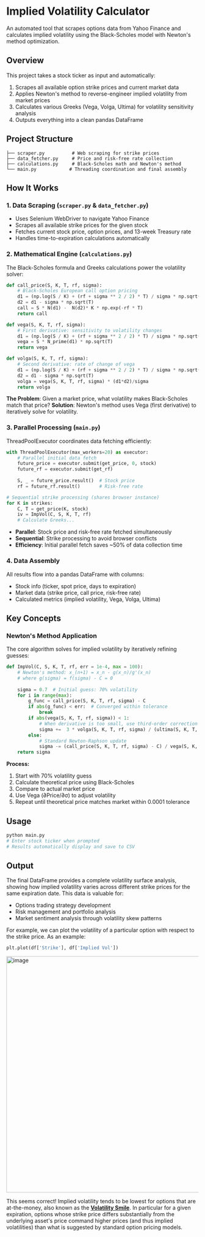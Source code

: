 # Implied Volatility Calculator

An automated tool that scrapes options data from Yahoo Finance and calculates implied volatility using the Black-Scholes model with Newton's method optimization.

## Overview

This project takes a stock ticker as input and automatically:
1. Scrapes all available option strike prices and current market data
2. Applies Newton's method to reverse-engineer implied volatility from market prices
3. Calculates various Greeks (Vega, Volga, Ultima) for volatility sensitivity analysis
4. Outputs everything into a clean pandas DataFrame

## Project Structure

```
├── scraper.py          # Web scraping for strike prices
├── data_fetcher.py     # Price and risk-free rate collection
├── calculations.py     # Black-Scholes math and Newton's method
└── main.py            # Threading coordination and final assembly
```

## How It Works

### 1. **Data Scraping** (`scraper.py` & `data_fetcher.py`)
- Uses Selenium WebDriver to navigate Yahoo Finance
- Scrapes all available strike prices for the given stock
- Fetches current stock price, option prices, and 13-week Treasury rate
- Handles time-to-expiration calculations automatically

### 2. **Mathematical Engine** (`calculations.py`)
The Black-Scholes formula and Greeks calculations power the volatility solver:

```python
def call_price(S, K, T, rf, sigma):
    # Black-Scholes European call option pricing
    d1 = (np.log(S / K) + (rf + sigma ** 2 / 2) * T) / sigma * np.sqrt(T)
    d2 = d1 - sigma * np.sqrt(T)
    call = S * N(d1) -  N(d2)* K * np.exp(-rf * T)
    return call

def vega(S, K, T, rf, sigma): 
    # First derivative: sensitivity to volatility changes
    d1 = (np.log(S / K) + (rf + sigma ** 2 / 2) * T) / sigma * np.sqrt(T)
    vega = S * N_prime(d1) * np.sqrt(T)
    return vega

def volga(S, K, T, rf, sigma):
    # Second derivative: rate of change of vega
    d1 = (np.log(S / K) + (rf + sigma ** 2 / 2) * T) / sigma * np.sqrt(T)
    d2 = d1 - sigma * np.sqrt(T)
    volga = vega(S, K, T, rf, sigma) * (d1*d2)/sigma
    return volga
```

**The Problem**: Given a market price, what volatility makes Black-Scholes match that price?
**Solution**: Newton's method uses Vega (first derivative) to iteratively solve for volatility.

### 3. **Parallel Processing** (`main.py`)
ThreadPoolExecutor coordinates data fetching efficiently:

```python
with ThreadPoolExecutor(max_workers=20) as executor:
    # Parallel initial data fetch
    future_price = executor.submit(get_price, 0, stock)
    future_rf = executor.submit(get_rf)
    
    S, _ = future_price.result()  # Stock price
    rf = future_rf.result()       # Risk-free rate

# Sequential strike processing (shares browser instance)
for K in strikes:
    C, T = get_price(K, stock)
    iv = ImpVol(C, S, K, T, rf)
    # Calculate Greeks...
```

- **Parallel**: Stock price and risk-free rate fetched simultaneously
- **Sequential**: Strike processing to avoid browser conflicts
- **Efficiency**: Initial parallel fetch saves ~50% of data collection time

### 4. **Data Assembly**
All results flow into a pandas DataFrame with columns:
- Stock info (ticker, spot price, days to expiration)
- Market data (strike price, call price, risk-free rate)
- Calculated metrics (implied volatility, Vega, Volga, Ultima)

## Key Concepts

### Newton's Method Application
The core algorithm solves for implied volatility by iteratively refining guesses:

```python
def ImpVol(C, S, K, T, rf, err = 1e-4, max = 100):
    # Newton's method: x_(n+1) = x_n - g(x_n)/g'(x_n)
    # where g(sigma) = f(sigma) - C = 0
    
    sigma = 0.7  # Initial guess: 70% volatility
    for i in range(max):
        g_func = call_price(S, K, T, rf, sigma) - C
        if abs(g_func) < err:  # Converged within tolerance
            break
        if abs(vega(S, K, T, rf, sigma)) < 1:
            # When derivative is too small, use third-order correction
            sigma +=  3 * volga(S, K, T, rf, sigma) / (ultima(S, K, T, rf, sigma))
        else:
            # Standard Newton-Raphson update
            sigma -= (call_price(S, K, T, rf, sigma) - C) / vega(S, K, T, rf, sigma)
    return sigma
```

**Process:**
1. Start with 70% volatility guess
2. Calculate theoretical price using Black-Scholes
3. Compare to actual market price
4. Use Vega (∂Price/∂σ) to adjust volatility
5. Repeat until theoretical price matches market within 0.0001 tolerance

## Usage

```python
python main.py
# Enter stock ticker when prompted
# Results automatically display and save to CSV
```

## Output
The final DataFrame provides a complete volatility surface analysis, showing how implied volatility varies across different strike prices for the same expiration date. This data is valuable for:
- Options trading strategy development
- Risk management and portfolio analysis  
- Market sentiment analysis through volatility skew patterns

For example, we can plot the volatility of a particular option with respect to the strike price. As an example:
```python
plt.plot(df['Strike'], df['Implied Vol'])
```
<img width="1046" height="617" alt="image" src="https://github.com/user-attachments/assets/1ee530ca-6f9e-4a18-b619-22d31a464d4c" />

This seems correct! Implied volatility tends to be lowest for options that are at-the-money, also known as the **[Volatility Smile](http://wikipedia.org/wiki/Volatility_smile)**. In particular for a given expiration, options whose strike price differs substantially from the underlying asset's price command higher prices (and thus implied volatilities) than what is suggested by standard option pricing models.
